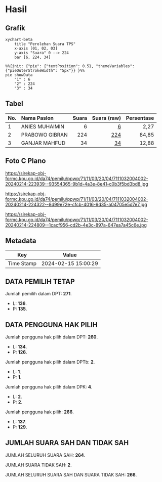 # Hasil

## Grafik

```mermaid
xychart-beta
    title "Perolehan Suara TPS"
    x-axis [01, 02, 03]
    y-axis "Suara" 0 --> 224
    bar [6, 224, 34]
```

```mermaid
%%{init: {"pie": {"textPosition": 0.5}, "themeVariables": {"pieOuterStrokeWidth": "5px"}} }%%
pie showData
    "1" : 6
    "2" : 224
    "3" : 34
```

## Tabel

| No. | Nama Paslon    | Suara | Suara (raw) | Persentase |
|:--- |:-------------- | -----:| -----------:| ----------:|
| 1   | ANIES MUHAIMIN | 6     | [6][p-1]    | 2,27       |
| 2   | PRABOWO GIBRAN | 224   | [224][p-2]  | 84,85      |
| 3   | GANJAR MAHFUD  | 34    | [34][p-3]   | 12,88      |


[p-1]: https://github.com/gigit-pemilu/pemilu-2024-71-sulawesi-utara/blob/main/pilpres/hitung-suara/sub/71-sulawesi-utara/sub/11-bolaang-mongondow-selatan/sub/03-pinolosian/sub/2004-kombot/sub/002-tps/sub/paslon-1.txt
[p-2]: https://github.com/gigit-pemilu/pemilu-2024-71-sulawesi-utara/blob/main/pilpres/hitung-suara/sub/71-sulawesi-utara/sub/11-bolaang-mongondow-selatan/sub/03-pinolosian/sub/2004-kombot/sub/002-tps/sub/paslon-2.txt
[p-3]: https://github.com/gigit-pemilu/pemilu-2024-71-sulawesi-utara/blob/main/pilpres/hitung-suara/sub/71-sulawesi-utara/sub/11-bolaang-mongondow-selatan/sub/03-pinolosian/sub/2004-kombot/sub/002-tps/sub/paslon-3.txt

## Foto C Plano

https://sirekap-obj-formc.kpu.go.id/da74/pemilu/ppwp/71/11/03/20/04/7111032004002-20240214-223939--93554365-9b1d-4a3e-8e41-c0b3f5bd3bd8.jpg

https://sirekap-obj-formc.kpu.go.id/da74/pemilu/ppwp/71/11/03/20/04/7111032004002-20240214-224322--8d99e72e-cfcb-4016-9d35-a04705e5d7e7.jpg

https://sirekap-obj-formc.kpu.go.id/da74/pemilu/ppwp/71/11/03/20/04/7111032004002-20240214-224809--1cacf956-cd2b-4e3c-897a-647ea7a45c6e.jpg


## Metadata

| Key        | Value               |
| ---------- | ------------------- |
| Time Stamp | 2024-02-15 15:00:29 |


## DATA PEMILIH TETAP

Jumlah pemilih dalam DPT: **271**.
 * L: **136**.
 * P: **135**.

## DATA PENGGUNA HAK PILIH

Jumlah pengguna hak pilih dalam DPT: **260**.
 * L: **134**.
 * P: **126**.

Jumlah pengguna hak pilih dalam DPTb: **2**.
 * L: **1**.
 * P: **1**.

Jumlah pengguna hak pilih dalam DPK: **4**.
 * L: **2**.
 * P: **2**.

Jumlah pengguna hak pilih: **266**.
 * L: **137**.
 * P: **129**.

## JUMLAH SUARA SAH DAN TIDAK SAH

JUMLAH SELURUH SUARA SAH: **264**.

JUMLAH SUARA TIDAK SAH: **2**.

JUMLAH SELURUH SUARA SAH DAN SUARA TIDAK SAH: **266**.


